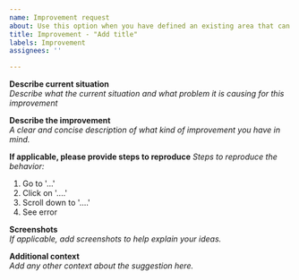```yaml
---
name: Improvement request
about: Use this option when you have defined an existing area that can be improved.
title: Improvement - "Add title"
labels: Improvement
assignees: ''

---
```


**Describe current situation**  
_Describe what the current situation and what problem it is causing for this improvement_

**Describe the improvement**  
_A clear and concise description of what kind of improvement you have in mind._

**If applicable, please provide steps to reproduce**
_Steps to reproduce the behavior:_  
1. Go to '...'
2. Click on '....'
3. Scroll down to '....'
4. See error

**Screenshots**  
_If applicable, add screenshots to help explain your ideas._

**Additional context**  
_Add any other context about the suggestion here._
